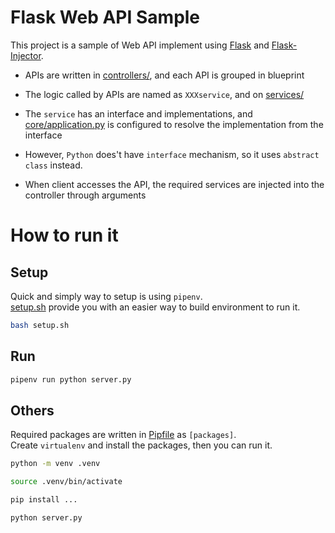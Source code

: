 # Flask Web API Sample

This project is a sample of Web API implement using [Flask](https://github.com/pallets/flask) and [Flask-Injector](https://github.com/alecthomas/flask_injector).

- APIs are written in [controllers/](./controllers/), and each API is grouped in blueprint

- The logic called by APIs are named as `XXXservice`, and on [services/](./services/)

- The `service` has an interface and implementations, and [core/application.py](./core/application.py) is configured to resolve the implementation from the interface

- However, `Python` does't have `interface` mechanism, so it uses `abstract class` instead.

- When client accesses the API, the required services are injected into the controller through arguments

# How to run it

## Setup

Quick and simply way to setup is using `pipenv`.  
[setup.sh](./setup.sh) provide you with an easier way to build environment to run it.

```bash
bash setup.sh
```

## Run

```bash
pipenv run python server.py
```

## Others

Required packages are written in [Pipfile](./Pipfile) as `[packages]`.  
Create `virtualenv` and install the packages, then you can run it.

```bash
python -m venv .venv

source .venv/bin/activate

pip install ...

python server.py
```

